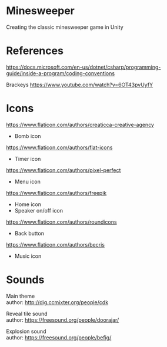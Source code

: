 Minesweeper
===========
Creating the classic minesweeper game in Unity

References
==========
https://docs.microsoft.com/en-us/dotnet/csharp/programming-guide/inside-a-program/coding-conventions

Brackeys https://www.youtube.com/watch?v=6OT43pvUyfY

# Icons
https://www.flaticon.com/authors/creaticca-creative-agency
* Bomb icon

https://www.flaticon.com/authors/flat-icons
* Timer icon

https://www.flaticon.com/authors/pixel-perfect
* Menu icon

https://www.flaticon.com/authors/freepik
* Home icon
* Speaker on/off icon

https://www.flaticon.com/authors/roundicons
* Back button

https://www.flaticon.com/authors/becris
* Music icon

# Sounds
Main theme \
author: http://dig.ccmixter.org/people/cdk

Reveal tile sound \
author: https://freesound.org/people/doorajar/

Explosion sound \
author: https://freesound.org/people/befig/
